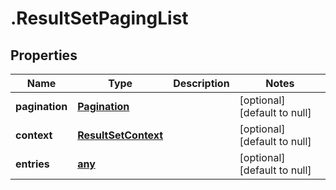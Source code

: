 # .ResultSetPagingList

## Properties
Name | Type | Description | Notes
------------ | ------------- | ------------- | -------------
**pagination** | [**Pagination**](Pagination.md) |  | [optional] [default to null]
**context** | [**ResultSetContext**](ResultSetContext.md) |  | [optional] [default to null]
**entries** | [**any**](ResultSetRowEntry.md) |  | [optional] [default to null]


